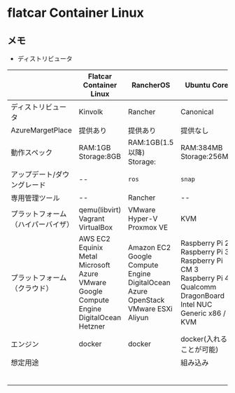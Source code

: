 # flatcar Container Linux

## メモ

- ディストリビュータ


||Flatcar Container Linux|RancherOS|Ubuntu Core|
|--|--|--|--|
|ディストリビュータ|Kinvolk|Rancher|Canonical|
|AzureMargetPlace|提供あり|提供あり|提供なし|
|動作スペック|RAM:1GB<br>Storage:8GB|RAM:1GB(1.5以降)<br>Storage:|RAM:384MB<br>Storage:256MB|
|アップデート/ダウングレード|--|`ros`|`snap`|
|専用管理ツール|--|Rancher|--|
|プラットフォーム（ハイパーバイザ）|qemu(libvirt)<br>Vagrant<br>VirtualBox|VMware<br>Hyper-V<br>Proxmox VE|KVM|
|プラットフォーム（クラウド）|AWS EC2<br>Equinix Metal<br>Microsoft Azure<br>VMware<br>Google Compute Engine<br>DigitalOcean<br>Hetzner <br>|Amazon EC2<br>Google Compute Engine<br>DigitalOcean<br>Azure<br>OpenStack<br>VMware ESXi<br>Aliyun<br>|Raspberry Pi 2<br>Raspberry Pi 3<br>Raspberry Pi CM 3<br>Raspberry Pi 4<br>Qualcomm DragonBoard<br>Intel NUC<br>Generic x86 / KVM<br>|
|エンジン|docker|docker|docker(入れることが可能)|
|想定用途|||組み込み|
|||||
|||||
|||||
|||||
|||||
|||||




























